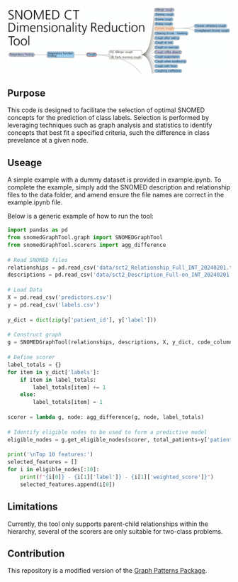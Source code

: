 <p align="center">
  <img src="splash.png">
</p>

## Purpose
This code is designed to facilitate the selection of optimal SNOMED concepts for the prediction of class labels. Selection is performed by leveraging techniques such as graph analysis and statistics to identify concepts that best fit a specified criteria, such the difference in class prevelance at a given node.

## Useage
A simple example with a dummy dataset is provided in example.ipynb. To complete the example, simply add the SNOMED description and relationship files to the data folder, and amend ensure the file names are correct in the example.ipynb file.

Below is a generic example of how to run the tool:

```python
import pandas as pd
from snomedGraphTool.graph import SNOMEDGraphTool
from snomedGraphTool.scorers import agg_difference

# Read SNOMED files
relationships = pd.read_csv('data/sct2_Relationship_Full_INT_20240201.txt', delimiter='\t')
descriptions = pd.read_csv('data/sct2_Description_Full-en_INT_20240201.txt', delimiter='\t')

# Load Data
X = pd.read_csv('predictors.csv')
y = pd.read_csv('labels.csv')

y_dict = dict(zip(y['patient_id'], y['label']))

# Construct graph
g = SNOMEDGraphTool(relationships, descriptions, X, y_dict, code_column='SNOMED_CODE', id_column='patient_id')

# Define scorer
label_totals = {}
for item in y_dict['labels']:
    if item in label_totals:
        label_totals[item] += 1
    else:
        label_totals[item] = 1

scorer = lambda g, node: agg_difference(g, node, label_totals)

# Identify eligible nodes to be used to form a predictive model
eligible_nodes = g.get_eligible_nodes(scorer, total_patients=y['patient_id'].nunique())

print('\nTop 10 features:')
selected_features = []
for i in eligible_nodes[:10]:
    print(f"{i[0]} - {i[1]['label']} - {i[1]['weighted_score']}")
    selected_features.append(i[0])
```

## Limitations
Currently, the tool only supports parent-child relationships within the hierarchy, several of the scorers are only suitable for two-class problems.

## Contribution
This repository is a modified version of the [Graph Patterns Package](https://github.com/kaicode/graph-patterns/).
